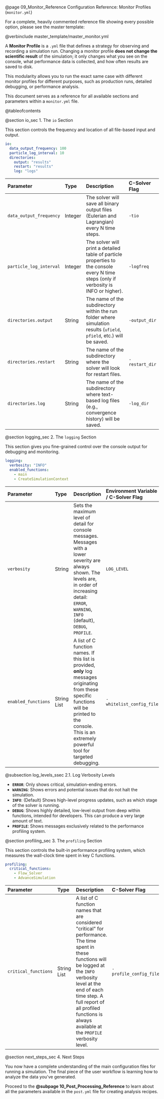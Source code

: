 @page 09_Monitor_Reference Configuration Reference: Monitor Profiles (`monitor.yml`)

For a complete, heavily commented reference file showing every possible option, please see the master template:

@verbinclude master_template/master_monitor.yml

A **Monitor Profile** is a `.yml` file that defines a strategy for observing and recording a simulation run. Changing a monitor profile **does not change the scientific result** of the simulation; it only changes what you see on the console, what performance data is collected, and how often results are saved to disk.

This modularity allows you to run the exact same case with different monitor profiles for different purposes, such as production runs, detailed debugging, or performance analysis.

This document serves as a reference for all available sections and parameters within a `monitor.yml` file.

@tableofcontents

@section io_sec 1. The `io` Section

This section controls the frequency and location of all file-based input and output.

```yaml
io:
  data_output_frequency: 100
  particle_log_interval: 10
  directories:
    output: "results"
    restart: "results"
    log: "logs"
```

| Parameter | Type | Description | C-Solver Flag |
| :--- | :--- | :--- | :--- |
| `data_output_frequency`| Integer | The solver will save all binary output files (Eulerian and Lagrangian) every N time steps. | `-tio` |
| `particle_log_interval`| Integer | The solver will print a detailed table of particle properties to the console every N time steps (only if verbosity is INFO or higher). | `-logfreq` |
| `directories.output` | String | The name of the subdirectory within the run folder where simulation results (`ufield`, `pfield`, etc.) will be saved. | `-output_dir` |
| `directories.restart`| String | The name of the subdirectory where the solver will look for restart files. | `-restart_dir` |
| `directories.log` | String | The name of the subdirectory where text-based log files (e.g., convergence history) will be saved. | `-log_dir` |

@section logging_sec 2. The `logging` Section

This section gives you fine-grained control over the console output for debugging and monitoring.

```yaml
logging:
  verbosity: "INFO"
  enabled_functions:
    - main
    - CreateSimulationContext
```

| Parameter | Type | Description | Environment Variable / C-Solver Flag |
| :--- | :--- | :--- | :--- |
| `verbosity` | String | Sets the maximum level of detail for console messages. Messages with a lower severity are always shown. The levels are, in order of increasing detail: `ERROR`, `WARNING`, `INFO` (default), `DEBUG`, `PROFILE`. | `LOG_LEVEL` |
| `enabled_functions`| String List | A list of C function names. If this list is provided, **only** log messages originating from these specific functions will be printed to the console. This is an extremely powerful tool for targeted debugging. | `-whitelist_config_file` |

@subsection log_levels_ssec 2.1. Log Verbosity Levels

-   **`ERROR`**: Only shows critical, simulation-ending errors.
-   **`WARNING`**: Shows errors and potential issues that do not halt the simulation.
-   **`INFO`**: (Default) Shows high-level progress updates, such as which stage of the solver is running.
-   **`DEBUG`**: Shows highly detailed, low-level output from deep within functions, intended for developers. This can produce a very large amount of text.
-   **`PROFILE`**: Shows messages exclusively related to the performance profiling system.

@section profiling_sec 3. The `profiling` Section

This section controls the built-in performance profiling system, which measures the wall-clock time spent in key C functions.

```yaml
profiling:
  critical_functions:
    - Flow_Solver
    - AdvanceSimulation
```

| Parameter | Type | Description | C-Solver Flag |
| :--- | :--- | :--- | :--- |
| `critical_functions`| String List | A list of C function names that are considered "critical" for performance. The time spent in these functions will be logged at the `INFO` verbosity level at the end of each time step. A full report of all profiled functions is always available at the `PROFILE` verbosity level. | `-profile_config_file` |

@section next_steps_sec 4. Next Steps

You now have a complete understanding of the main configuration files for running a simulation. The final piece of the user workflow is learning how to analyze the data you've generated.

Proceed to the **@subpage 10_Post_Processing_Reference** to learn about all the parameters available in the `post.yml` file for creating analysis recipes.
